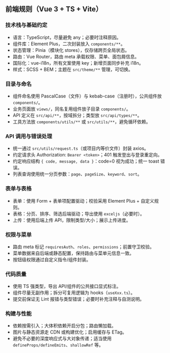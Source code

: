 ## 前端规则（Vue 3 + TS + Vite）

### 技术栈与基础约定

- 语言：TypeScript，尽量避免 any；必要时注释原因。
- 组件库：Element Plus，二次封装放入 `components/**`。
- 状态管理：Pinia（模块化 stores），仅存储跨页全局状态。
- 路由：Vue Router，路由 meta 承载权限、菜单、面包屑信息。
- 国际化：vue-i18n，所有文案使用 key；新增页面同步补充 i18n。
- 样式：SCSS + BEM；主题在 `src/theme/**` 管理，可切换。

### 目录与命名

- 组件命名使用 PascalCase（文件）与 kebab-case（注册时），公共组件放 `components/`。
- 业务页面放 `views/`，同名复用组件放子目录 `components/`。
- API 定义在 `src/api/**`，按域拆分；类型放 `src/api/types/**`。
- 工具方法放 `components/utils/**` 或 `src/utils/**`，避免循环依赖。

### API 调用与错误处理

- 统一通过 `src/utils/request.ts`（或项目内等价文件）封装 axios。
- 约定请求头 Authorization: `Bearer <token>`；401 触发登出与登录重定向。
- 约定响应结构 `{ code, message, data }`：code=0 视为成功；统一 toast 错误。
- 列表查询使用统一分页参数：`page`、`pageSize`、`keyword`、`sort`。

### 表单与表格

- 表单：使用 Form + 表单项配置驱动；校验采用 Element Plus + 自定义规则。
- 表格：分页、排序、筛选后端驱动；导出使用 `exceljs`（必要时）。
- 上传：使用后端上传 API，限制类型/大小；展示上传进度。

### 权限与菜单

- 路由 meta 标记 `requiresAuth`、`roles`、`permissions`；前置守卫校验。
- 菜单数据来自后端或静态配置，保持路由与菜单元信息一致。
- 按钮级权限通过自定义指令/组件封装。

### 代码质量

- 使用 TS 强类型，导出 API/组件的公共接口显式标注。
- 组件尽量无副作用；拆分可复用逻辑为 hooks（`useXxx.ts`）。
- 提交前保证无 Lint 报错与类型错误；必要时补充注释与自测说明。

### 构建与性能

- 依赖按需引入；大体积依赖开启分包；路由懒加载。
- 图片与静态资源走 CDN 或构建优化；启用缓存与 ETag。
- 避免不必要的深度响应式与大对象传递；适当使用 `defineProps/defineEmits`、`shallowRef` 等。



